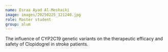 ```yaml
---
name: Esraa Ayad Al-Meshaiki
image: images/20250225_121240.jpg
role: Master student
group: alum
---
```


The influence of CYP2C19 genetic variants on the therapeutic efficacy and safety of Clopidogrel in stroke patients.
